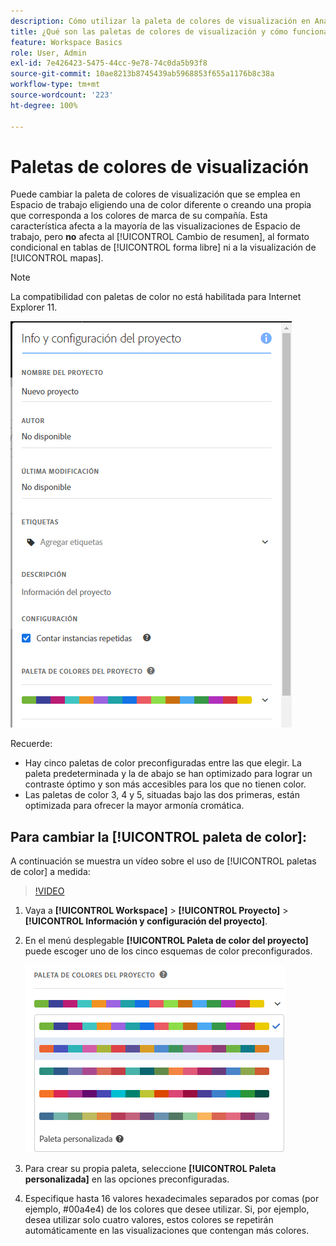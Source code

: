 ```yaml
---
description: Cómo utilizar la paleta de colores de visualización en Analysis Workspace
title: ¿Qué son las paletas de colores de visualización y cómo funcionan?
feature: Workspace Basics
role: User, Admin
exl-id: 7e426423-5475-44cc-9e78-74c0da5b93f8
source-git-commit: 10ae8213b8745439ab5968853f655a1176b8c38a
workflow-type: tm+mt
source-wordcount: '223'
ht-degree: 100%

---
```


# Paletas de colores de visualización

Puede cambiar la paleta de colores de visualización que se emplea en Espacio de trabajo eligiendo una de color diferente o creando una propia que corresponda a los colores de marca de su compañía. Esta característica afecta a la mayoría de las visualizaciones de Espacio de trabajo, pero **no** afecta al [!UICONTROL Cambio de resumen], al formato condicional en tablas de [!UICONTROL forma libre] ni a la visualización de [!UICONTROL mapas].

>[!NOTE]
>
>La compatibilidad con paletas de color no está habilitada para Internet Explorer 11.

![](assets/color_palettes.png)

Recuerde:

* Hay cinco paletas de color preconfiguradas entre las que elegir. La paleta predeterminada y la de abajo se han optimizado para lograr un contraste óptimo y son más accesibles para los que no tienen color.
* Las paletas de color 3, 4 y 5, situadas bajo las dos primeras, están optimizada para ofrecer la mayor armonía cromática.

## Para cambiar la [!UICONTROL paleta de color]:

A continuación se muestra un vídeo sobre el uso de [!UICONTROL paletas de color] a medida:

>[!VIDEO](https://video.tv.adobe.com/v/23876/?quality=12)

1. Vaya a **[!UICONTROL Workspace]** > **[!UICONTROL Proyecto]** > **[!UICONTROL Información y configuración del proyecto]**.
1. En el menú desplegable **[!UICONTROL Paleta de color del proyecto]** puede escoger uno de los cinco esquemas de color preconfigurados.

   ![](assets/custom_palette.png)

1. Para crear su propia paleta, seleccione **[!UICONTROL Paleta personalizada]** en las opciones preconfiguradas.
1. Especifique hasta 16 valores hexadecimales separados por comas (por ejemplo, #00a4e4) de los colores que desee utilizar. Si, por ejemplo, desea utilizar solo cuatro valores, estos colores se repetirán automáticamente en las visualizaciones que contengan más colores.
